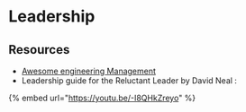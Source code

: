 # Leadership

## Resources

* [Awesome engineering Management](https://github.com/ixaxaar/awesome-engineering-management)
* Leadership guide for the Reluctant Leader by David Neal :

{% embed url="https://youtu.be/-I8QHkZreyo" %}



